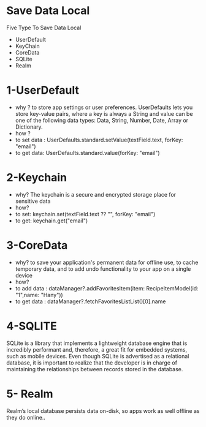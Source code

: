 # Save Data Local
Five Type To Save Data Local 
- UserDefault
- KeyChain
- CoreData
- SQLite
- Realm
# 1-UserDefault
* why ?
to store app settings or user preferences. UserDefaults lets you store key-value pairs, where a key is always a String and value can be one of the following data types: Data, String, Number, Date, Array or Dictionary.
* how ?
* to set data :
UserDefaults.standard.setValue(textField.text, forKey: "email")
* to get data:
UserDefaults.standard.value(forKey: "email")

# 2-Keychain
* why?
 The keychain is a secure and encrypted storage place for sensitive data
 * how? 
* to set:
        keychain.set(textField.text ?? "", forKey: "email")
* to get:
        keychain.get("email")


# 3-CoreData
* why?
to save your application's permanent data for offline use, to cache temporary data, and to add undo functionality to your app on a single device
* how?
* to add data :
        dataManager?.addFavoritesItem(item: RecipeItemModel(id: "1",name: "Hany"))
* to get data :
      dataManager?.fetchFavoritesListList()[0].name 
      
# 4-SQLITE
SQLite is a library that implements a lightweight database engine that is incredibly performant and, therefore, a great fit for embedded systems, such as mobile devices. Even though SQLite is advertised as a relational database, it is important to realize that the developer is in charge of maintaining the relationships between records stored in the database.


# 5- Realm
Realm’s local database persists data on-disk, so apps work as well offline as they do online..
